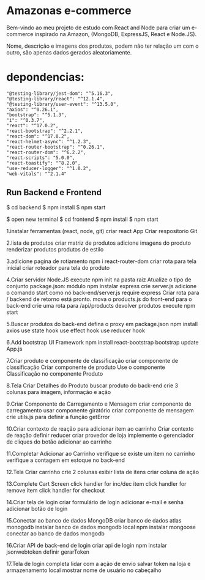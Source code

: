 # Amazonas e-commerce

Bem-vindo ao meu projeto de estudo com React and Node para criar um e-commerce inspirado na Amazon, (MongoDB, ExpressJS, React e Node.JS).

Nome, descrição e imagens dos produtos, podem não ter relação um com o outro, são apenas dados gerados aleatoriamente.

# depondencias:

    "@testing-library/jest-dom": "^5.16.3",
    "@testing-library/react": "^12.1.4",
    "@testing-library/user-event": "^13.5.0",
    "axios": "^0.26.1",
    "bootstrap": "^5.1.3",
    "i": "^0.3.7",
    "react": "^17.0.2",
    "react-bootstrap": "^2.2.1",
    "react-dom": "^17.0.2",
    "react-helmet-async": "^1.2.3",
    "react-router-bootstrap": "^0.26.1",
    "react-router-dom": "^6.2.2",
    "react-scripts": "5.0.0",
    "react-toastify": "^8.2.0",
    "use-reducer-logger": "^1.0.2",
    "web-vitals": "^2.1.4"

## Run Backend e Frontend

$ cd backend
$ npm install
$ npm start

$ open new terminal
$ cd frontend
$ npm install
$ npm start

1.instalar ferramentas (react, node, git)
criar react App
Criar respositorio Git

2.lista de produtos
criar matriz de produtos
adicione imagens do produto
renderizar produtos
produtos de estilo

3.adicione pagina de rotiamento
npm i react-router-dom
criar rota para tela inicial
criar roteador para tela do produto

4.Criar servidor Node.JS
execute npm init na pasta raiz
Atualize o tipo de conjunto package.json: módulo
npm instalar express
crie server.js
adicione o comando start como nó back-end/server.js
require express
Criar rota para / backend de retorno está pronto.
mova o products.js do front-end para o back-end
crie uma rota para /api/products
devolver produtos
execute npm start

5.Buscar produtos do back-end
defina o proxy em package.json
npm install axios
use state hook
use effect hook
use reducer hook

6.Add bootstrap UI Framework
npm install react-bootstrap bootstrap
update App.js

7.Criar produto e componente de classificação
criar componente de classificação
Criar componente de produto
Use o componente Classificação no componente Produto

8.Tela Criar Detalhes do Produto
buscar produto do back-end
crie 3 colunas para imagem, informação e ação

9.Criar Componente de Carregamento e Mensagem
criar componente de carregamento
usar componente giratório
criar componente de mensagem
crie utils.js para definir a função getError

10.Criar contexto de reação para adicionar item ao carrinho
Criar contexto de reação
definir reducer
criar provedor de loja
implemente o gerenciador de cliques do botão adicionar ao carrinho

11.Completar Adicionar ao Carrinho
verifique se existe um item no carrinho
verifique a contagem em estoque no back-end

12.Tela Criar carrinho
crie 2 colunas
exibir lista de itens
criar coluna de ação

13.Complete Cart Screen
click handler for inc/dec item
click handler for remove item
click handler for checkout

14.Criar tela de login
criar formulário de login
adicionar e-mail e senha
adicionar botão de login

15.Conectar ao banco de dados MongoDB
criar banco de dados atlas monogodb
instalar banco de dados mongodb local
npm instalar mongoose
conectar ao banco de dados mongodb

16.Criar API de back-end de login
criar api de login
npm instalar jsonwebtoken
definir gerarToken

17.Tela de login completa
lidar com a ação de envio
salvar token na loja e armazenamento local
mostrar nome de usuário no cabeçalho
